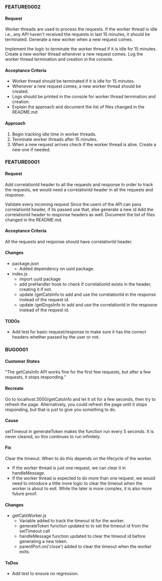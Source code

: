 ### FEATURE0002
#### Request
Worker threads are used to process the requests. If the worker thread is idle i.e., any API haven't received the requests in last 15 minutes, it should be terminated. Generate a new worker when a new request comes.

Implement the logic to terminate the worker thread if it is idle for 15 minutes.
Create a new worker thread whenever a new request comes.
Log the worker thread termination and creation in the console.

#### Acceptance Criteria
- Worker thread should be terminated if it is idle for 15 minutes.
- Whenever a new request comes, a new worker thread should be created.
- Logs should be printed in the console for worker thread termination and creation.
- Explain the approach and document the list of files changed in the README.md

#### Approach
1. Begin tracking idle time in worker threads.
2. Terminate worker threads after 15 minutes.
3. When a new request arrives check if the worker thread is alive. Create a new one if needed.

### FEATURE0001
#### Request
Add correlationId header to all the requests and response
In order to track the requests, we would need a correlationId header in all the requests and response.

Validate every incoming request 
Since the users of the API can pass correlationId header, if its passed use that, else generate a new id
Add the correlationId header to response headers as well.
Document the list of files changed in the README.md.
#### Acceptance Criteria
All the requests and response should have correlationId header.
#### Changes
- package.json
  - Added dependency on uuid package.
- index.js
  - import uuid package
  - add preHandler hook to check if correlationId exists in the header, creating it if not.
  - update /getCatsInfo to add and use the correlationId in the response instead of the request id.
  - update /getDogsInfo to add and use the correlationId in the resposne instead of the request id.
#### TODOs
- Add test for basic request/response to make sure it has the correct headers whether passed by the user or not.


### BUG0001
#### Customer States
"The getCatsInfo API works fine for the first few requests, but after a few requests, it stops responding."
#### Recreate
Go to localhost:3000/getCatsInfo and let it sit for a few seconds, then try to refresh the page. Alternatively, you 
could refresh the page until it stops responding, but that is just to give you something to do.
#### Cause
setTimeout in generateToken makes the function run every 5 seconds. It is never cleared, so this continues to run 
infinitely. 
#### Fix
Clear the timeout. When to do this depends on the lifecycle of the worker.  
- If the worker thread is just one request, we can clear it in handleMessage.
- If the worker thread is expected to do more than one request, we would need to introduce a little more logic to clear
the timeout when the worker is about to exit.
While the later is more complex, it is also more future proof.
#### Changes
- getCatsWorker.js
  - Variable added to track the timeout id for the worker.
  - generateToken function updated to to set the timeout id from the setTimeout call
  - handleMessage function updated to clear the timeout id before generating a new token.
  - parentPort.on('close') added to clear the timeout when the worker exits.
#### ToDos
- Add test to ensure no regression.
